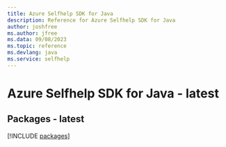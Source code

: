 ```yaml
---
title: Azure Selfhelp SDK for Java
description: Reference for Azure Selfhelp SDK for Java
author: joshfree
ms.author: jfree
ms.data: 09/08/2023
ms.topic: reference
ms.devlang: java
ms.service: selfhelp
---
```

# Azure Selfhelp SDK for Java - latest
## Packages - latest
[!INCLUDE [packages](selfhelp-index.md)]